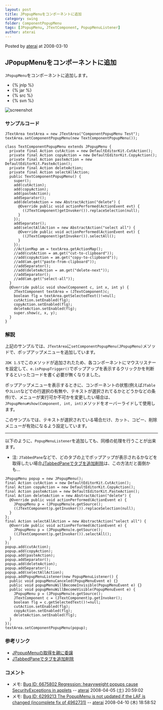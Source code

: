 ```yaml
---
layout: post
title: JPopupMenuをコンポーネントに追加
category: swing
folder: ComponentPopupMenu
tags: [JPopupMenu, JTextComponent, PopupMenuListener]
author: aterai
---
```


Posted by [aterai](http://terai.xrea.jp/aterai.html) at 2008-03-10

## JPopupMenuをコンポーネントに追加
`JPopupMenu`をコンポーネントに追加します。

- {% jnlp %}
- {% jar %}
- {% src %}
- {% svn %}

<!-- dummy comment line for breaking list -->

![screenshot](http://lh3.ggpht.com/_9Z4BYR88imo/TQTKBw4_YtI/AAAAAAAAAVU/J_aFRLSj-VU/s800/ComponentPopupMenu.png)

### サンプルコード
<pre class="prettyprint"><code>JTextArea textArea = new JTextArea("ComponentPopupMenu Test");
textArea.setComponentPopupMenu(new TextComponentPopupMenu());
</code></pre>
<pre class="prettyprint"><code>class TextComponentPopupMenu extends JPopupMenu {
  private final Action cutAction = new DefaultEditorKit.CutAction();
  private final Action copyAction = new DefaultEditorKit.CopyAction();
  private final Action pasteAction = new DefaultEditorKit.PasteAction();
  private final Action deleteAction;
  private final Action selectAllAction;
  public TextComponentPopupMenu() {
    super();
    add(cutAction);
    add(copyAction);
    add(pasteAction);
    addSeparator();
    add(deleteAction = new AbstractAction("delete") {
      @Override public void actionPerformed(ActionEvent evt) {
        ((JTextComponent)getInvoker()).replaceSelection(null);
      }
    });
    addSeparator();
    add(selectAllAction = new AbstractAction("select all") {
      @Override public void actionPerformed(ActionEvent evt) {
        ((JTextComponent)getInvoker()).selectAll();
      }
    });
    //ActionMap am = textArea.getActionMap();
    //add(cutAction = am.get("cut-to-clipboard"));
    //add(copyAction = am.get("copy-to-clipboard"));
    //add(am.get("paste-from-clipboard"));
    //addSeparator();
    //add(deleteAction = am.get("delete-next"));
    //addSeparator();
    //add(am.get("select-all"));
  }
  @Override public void show(Component c, int x, int y) {
    JTextComponent textArea = (JTextComponent)c;
    boolean flg = textArea.getSelectedText()!=null;
    cutAction.setEnabled(flg);
    copyAction.setEnabled(flg);
    deleteAction.setEnabled(flg);
    super.show(c, x, y);
  }
}
</code></pre>

### 解説
上記のサンプルでは、`JTextArea`に`setComponentPopupMenu(JPopupMenu)`メソッドで、ポップアップメニューを追加しています。

`JDK 1.5`でこのメソッドが追加されたため、各コンポーネントにマウスリスナーを設定して、`e.isPopupTrigger()`でポップアップを表示するクリックかを判断するといったコードを書く必要が無くなりました。

ポップアップメニューを表示するときに、コンポーネントの状態(例えば`JTable`や`JList`などでの行選択の有無や、テキストが選択されてるかとどうかなどの条件)で、メニューが実行可か不可かを変更したい場合は、`JPopupMenu#show(Component, int, int)`メソッドをオーバーライドして使用します。

このサンプルでは、テキストが選択されている場合だけ、カット、コピー、削除メニューが有効になるよう設定しています。

- - - -
以下のように、`PopupMenuListener`を追加しても、同様の処理を行うことが出来ます。

- 注: `JTabbedPane`などで、どのタブの上でポップアップが表示されるかなどを取得したい場合[JTabbedPaneでタブを追加削除](http://terai.xrea.jp/Swing/TabbedPane.html)は、この方法だと面倒かも…

<!-- dummy comment line for breaking list -->

<pre class="prettyprint"><code>JPopupMenu popup = new JPopupMenu();
final Action cutAction = new DefaultEditorKit.CutAction();
final Action copyAction = new DefaultEditorKit.CopyAction();
final Action pasteAction = new DefaultEditorKit.PasteAction();
final Action deleteAction = new AbstractAction("delete") {
  @Override public void actionPerformed(ActionEvent e) {
    JPopupMenu p = (JPopupMenu)e.getSource();
    ((JTextComponent)p.getInvoker()).replaceSelection(null);
  }
};
final Action selectAllAction = new AbstractAction("select all") {
  @Override public void actionPerformed(ActionEvent e) {
    JPopupMenu p = (JPopupMenu)e.getSource();
    ((JTextComponent)p.getInvoker()).selectAll();
  }
};
popup.add(cutAction);
popup.add(copyAction);
popup.add(pasteAction);
popup.addSeparator();
popup.add(deleteAction);
popup.addSeparator();
popup.add(selectAllAction);
popup.addPopupMenuListener(new PopupMenuListener() {
  public void popupMenuCanceled(PopupMenuEvent e) {}
  public void popupMenuWillBecomeInvisible(PopupMenuEvent e) {}
  public void popupMenuWillBecomeVisible(PopupMenuEvent e) {
    JPopupMenu p = (JPopupMenu)e.getSource();
    JTextComponent c = (JTextComponent)p.getInvoker();
    boolean flg = c.getSelectedText()!=null;
    cutAction.setEnabled(flg);
    copyAction.setEnabled(flg);
    deleteAction.setEnabled(flg);
  }
});
textArea.setComponentPopupMenu(popup);
</code></pre>

### 参考リンク
- [JPopupMenuの取得を親に委譲](http://terai.xrea.jp/Swing/InheritsPopupMenu.html)
- [JTabbedPaneでタブを追加削除](http://terai.xrea.jp/Swing/TabbedPane.html)

<!-- dummy comment line for breaking list -->

### コメント
- メモ: [Bug ID: 6675802 Regression: heavyweight popups cause SecurityExceptions in applets](http://bugs.sun.com/bugdatabase/view_bug.do?bug_id=6675802) -- [aterai](http://terai.xrea.jp/aterai.html) 2008-04-05 (土) 20:59:02
- メモ: [Bug ID: 6299213 The PopupMenu is not updated if the LAF is changed (incomplete fix of 4962731)](http://bugs.sun.com/bugdatabase/view_bug.do?bug_id=6299213) -- [aterai](http://terai.xrea.jp/aterai.html) 2008-04-10 (木) 18:58:52

<!-- dummy comment line for breaking list -->

